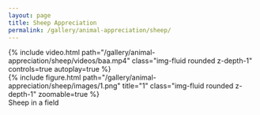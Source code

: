 ```yaml
---
layout: page
title: Sheep Appreciation
permalink: /gallery/animal-appreciation/sheep/
---
```


<div class="row">
    <div class="col-sm mt-3 mt-md-0">
        {% include video.html path="/gallery/animal-appreciation/sheep/videos/baa.mp4" class="img-fluid rounded z-depth-1" controls=true autoplay=true %}
    </div>
</div>

<div class="row">
    <div class="col-sm mt-3 mt-md-0">
        {% include figure.html path="/gallery/animal-appreciation/sheep/images/1.png" title="1" class="img-fluid rounded z-depth-1" zoomable=true %}
    </div>
</div>
<div class="caption">
    Sheep in a field
</div>
